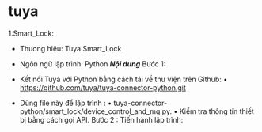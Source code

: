 # tuya
1.Smart_Lock:
- Thương hiệu: Tuya Smart_Lock
- Ngôn ngữ lập trình: Python
***Nội dung***
Bước 1:
- Kết nối Tuya với Python bằng cách tải về thư viện trên Github:
•	https://github.com/tuya/tuya-connector-python.git

 - Dùng file này để lập trình :
•	tuya-connector-python/smart_lock/device_control_and_mq.py.
•	Kiểm tra thông tin thiết bị bằng cách gọi API.
Bước 2 : Tiến hành lập trình:
